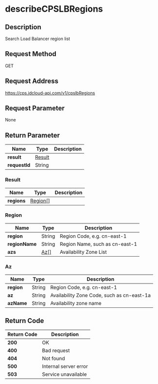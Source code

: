 # describeCPSLBRegions


## Description
Search Load Balancer region list

## Request Method
GET

## Request Address
https://cps.jdcloud-api.com/v1/cpslbRegions


## Request Parameter
None


## Return Parameter
|Name|Type|Description|
|---|---|---|
|**result**|[Result](describecpslbregions#result)| |
|**requestId**|String| |

### <div id="result">Result</div>
|Name|Type|Description|
|---|---|---|
|**regions**|[Region[]](describecpslbregions#region)| |
### <div id="region">Region</div>
|Name|Type|Description|
|---|---|---|
|**region**|String|Region Code, e.g. cn-east-1|
|**regionName**|String|Region Name, such as cn-east-1|
|**azs**|[Az[]](describecpslbregions#az)|Availability Zone List|
### <div id="az">Az</div>
|Name|Type|Description|
|---|---|---|
|**region**|String|Region Code, e.g. cn-east-1|
|**az**|String|Availability Zone Code, such as cn-east-1a|
|**azName**|String|Availability zone name|

## Return Code
|Return Code|Description|
|---|---|
|**200**|OK|
|**400**|Bad request|
|**404**|Not found|
|**500**|Internal server error|
|**503**|Service unavailable|
